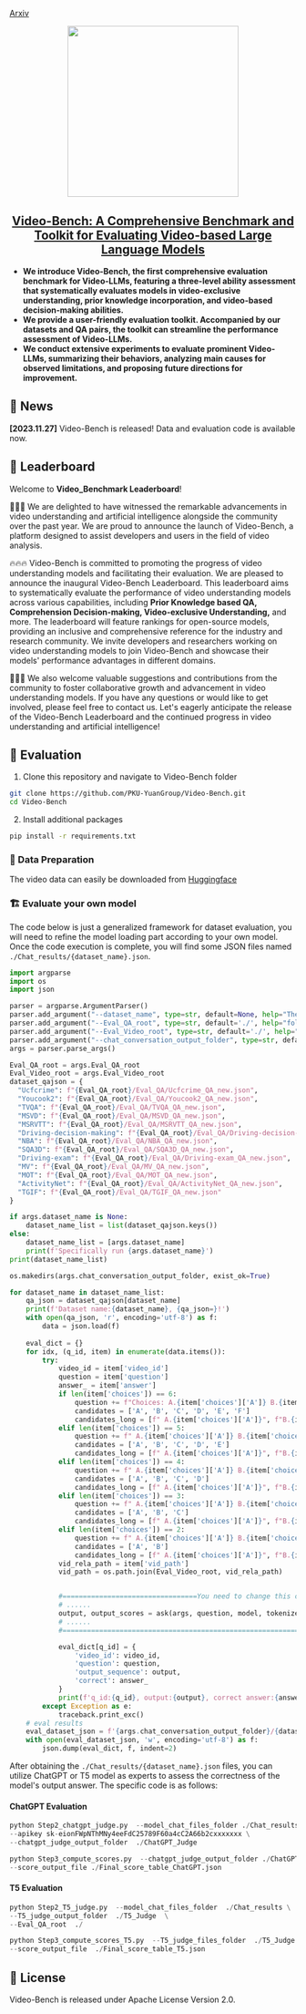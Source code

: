 
[Arxiv](https://arxiv.org/abs/2311.16103)
<p align="center">
    <img src="assets/log.png" width="300" style="margin-bottom: 0.2;"/>
<p> 
<h2 align="center"> <a href="https://arxiv.org/abs/2311.16103">Video-Bench: A Comprehensive Benchmark and Toolkit for Evaluating Video-based Large Language Models</a></h2>
<!-- <h5 align="center"> If you like our project, please give us a star ⭐ on GitHub for latest update.  </h2> -->

 
 

* **We introduce Video-Bench, the first comprehensive evaluation benchmark for Video-LLMs, featuring a three-level ability assessment that systematically evaluates models in video-exclusive understanding, prior knowledge incorporation, and video-based decision-making abilities.**
* **We provide a user-friendly evaluation toolkit. Accompanied by our datasets and QA pairs, the toolkit can streamline the performance assessment of Video-LLMs.**
* **We conduct extensive experiments to evaluate prominent Video-LLMs, summarizing their behaviors, analyzing main causes for observed limitations, and proposing future directions for improvement.**


## 📰 News
**[2023.11.27]** Video-Bench is released! Data and evaluation code is available now.

## 📣 Leaderboard
Welcome to **Video_Benchmark Leaderboard**!

🚩🚩🚩 We are delighted to have witnessed the remarkable advancements in video understanding and artificial intelligence alongside the community over the past year. We are proud to announce the launch of Video-Bench, a platform designed to assist developers and users in the field of video analysis.

🔥🔥🔥  Video-Bench is committed to promoting the progress of video understanding models and facilitating their evaluation. We are pleased to announce the inaugural Video-Bench Leaderboard. This leaderboard aims to systematically evaluate the performance of video understanding models across various capabilities, including **Prior Knowledge based QA, Comprehension Decision-making, Video-exclusive Understanding,** and more.
The leaderboard will feature rankings for open-source models, providing an inclusive and comprehensive reference for the industry and research community. We invite developers and researchers working on video understanding models to join Video-Bench and showcase their models' performance advantages in different domains.

👋👋👋 We also welcome valuable suggestions and contributions from the community to foster collaborative growth and advancement in video understanding models. If you have any questions or would like to get involved, please feel free to contact us. Let's eagerly anticipate the release of the Video-Bench Leaderboard and the continued progress in video understanding and artificial intelligence!

## 🤗 Evaluation

1. Clone this repository and navigate to Video-Bench folder
```bash
git clone https://github.com/PKU-YuanGroup/Video-Bench.git
cd Video-Bench

```
2. Install additional packages
```bash
pip install -r requirements.txt
```
### 📂 Data Preparation
The video data can easily be downloaded from [Huggingface](https://huggingface.co/datasets/LanguageBind/Video-Bench) 

### 🏗️ Evaluate your own model
The code below is just a generalized framework for dataset evaluation, you will need to refine the model loading part according to your own model. Once the code execution is complete, you will find some JSON files named `./Chat_results/{dataset_name}.json`. 

```python
import argparse
import os
import json

parser = argparse.ArgumentParser()
parser.add_argument("--dataset_name", type=str, default=None, help="The type of LLM")
parser.add_argument("--Eval_QA_root", type=str, default='./', help="folder containing QA JSON files")
parser.add_argument("--Eval_Video_root", type=str, default='./', help="folder containing video data")
parser.add_argument("--chat_conversation_output_folder", type=str, default='./Chat_results', help="")
args = parser.parse_args()

Eval_QA_root = args.Eval_QA_root
Eval_Video_root = args.Eval_Video_root
dataset_qajson = {
  "Ucfcrime": f"{Eval_QA_root}/Eval_QA/Ucfcrime_QA_new.json",
  "Youcook2": f"{Eval_QA_root}/Eval_QA/Youcook2_QA_new.json",
  "TVQA": f"{Eval_QA_root}/Eval_QA/TVQA_QA_new.json",
  "MSVD": f"{Eval_QA_root}/Eval_QA/MSVD_QA_new.json",
  "MSRVTT": f"{Eval_QA_root}/Eval_QA/MSRVTT_QA_new.json",
  "Driving-decision-making": f"{Eval_QA_root}/Eval_QA/Driving-decision-making_QA_new.json",
  "NBA": f"{Eval_QA_root}/Eval_QA/NBA_QA_new.json",
  "SQA3D": f"{Eval_QA_root}/Eval_QA/SQA3D_QA_new.json",
  "Driving-exam": f"{Eval_QA_root}/Eval_QA/Driving-exam_QA_new.json",
  "MV": f"{Eval_QA_root}/Eval_QA/MV_QA_new.json",
  "MOT": f"{Eval_QA_root}/Eval_QA/MOT_QA_new.json",
  "ActivityNet": f"{Eval_QA_root}/Eval_QA/ActivityNet_QA_new.json",
  "TGIF": f"{Eval_QA_root}/Eval_QA/TGIF_QA_new.json"
}

if args.dataset_name is None:
    dataset_name_list = list(dataset_qajson.keys())
else:
    dataset_name_list = [args.dataset_name]
    print(f'Specifically run {args.dataset_name}')
print(dataset_name_list)

os.makedirs(args.chat_conversation_output_folder, exist_ok=True)

for dataset_name in dataset_name_list:
    qa_json = dataset_qajson[dataset_name]
    print(f'Dataset name:{dataset_name}, {qa_json=}!')
    with open(qa_json, 'r', encoding='utf-8') as f:
        data = json.load(f)
        
    eval_dict = {}
    for idx, (q_id, item) in enumerate(data.items()):
        try:   
            video_id = item['video_id']
            question = item['question'] 
            answer_ = item['answer']
            if len(item['choices']) == 6:
                question += f"Choices: A.{item['choices']['A']} B.{item['choices']['B']} C.{item['choices']['C']} D.{item['choices']['D']} E.{item['choices']['E']} F.{item['choices']['F']} \n Among the six options A, B, C, D, E, F above, the one closest to the correct answer is:"
                candidates = ['A', 'B', 'C', 'D', 'E', 'F']
                candidates_long = [f" A.{item['choices']['A']}", f"B.{item['choices']['B']}", f"C.{item['choices']['C']}", f"D.{item['choices']['D']}", f"E.{item['choices']['E']}", f"F.{item['choices']['F']}"]
            elif len(item['choices']) == 5:
                question += f" A.{item['choices']['A']} B.{item['choices']['B']} C.{item['choices']['C']} D.{item['choices']['D']} E.{item['choices']['E']} \n Among the five options A, B, C, D, E above, the one closest to the correct answer is: "
                candidates = ['A', 'B', 'C', 'D', 'E']
                candidates_long = [f" A.{item['choices']['A']}", f"B.{item['choices']['B']}", f"C.{item['choices']['C']}", f"D.{item['choices']['D']}", f"E.{item['choices']['E']}"]
            elif len(item['choices']) == 4:
                question += f" A.{item['choices']['A']} B.{item['choices']['B']} C.{item['choices']['C']} D.{item['choices']['D']} \n Among the four options A, B, C, D above, the one closest to the correct answer is:"
                candidates = ['A', 'B', 'C', 'D']
                candidates_long = [f" A.{item['choices']['A']}", f"B.{item['choices']['B']}", f"C.{item['choices']['C']}", f"D.{item['choices']['D']}"]
            elif len(item['choices']) == 3:
                question += f" A.{item['choices']['A']} B.{item['choices']['B']} C.{item['choices']['C']} \n Among the three options A, B, C above, the one closest to the correct answer is: "
                candidates = ['A', 'B', 'C']
                candidates_long = [f" A.{item['choices']['A']}", f"B.{item['choices']['B']}", f"C.{item['choices']['C']}"]
            elif len(item['choices']) == 2:
                question += f" A.{item['choices']['A']} B.{item['choices']['B']} \n Among the two options A, B above, the one closest to the correct answer is: "
                candidates = ['A', 'B']
                candidates_long = [f" A.{item['choices']['A']}", f"B.{item['choices']['B']}"]
            vid_rela_path = item['vid_path']
            vid_path = os.path.join(Eval_Video_root, vid_rela_path)


            #=================================You need to change this code =========================
            # ......
            output, output_scores = ask(args, question, model, tokenizer, image_processor, vid_path)
            # ......
            #=======================================================================================

            eval_dict[q_id] = {
                'video_id': video_id,
                'question': question,
                'output_sequence': output,
                'correct': answer_
            }  
            print(f'q_id:{q_id}, output:{output}, correct answer:{answer_}!\n')
        except Exception as e:
            traceback.print_exc()  
    # eval results
    eval_dataset_json = f'{args.chat_conversation_output_folder}/{dataset_name}_eval.json'
    with open(eval_dataset_json, 'w', encoding='utf-8') as f:
        json.dump(eval_dict, f, indent=2)

```

After obtaining the `./Chat_results/{dataset_name}.json` files, you can utilize ChatGPT or T5 model as experts to assess the correctness of the model's output answer. The specific code is as follows:
#### ChatGPT Evaluation
```python 
python Step2_chatgpt_judge.py  --model_chat_files_folder ./Chat_results  \
--apikey sk-eionFWpNThMNy4eeFdC25789F60a4cC2A66b2cxxxxxxx \
--chatgpt_judge_output_folder  ./ChatGPT_Judge
```

```python
python Step3_compute_scores.py  --chatgpt_judge_output_folder ./ChatGPT_Judge \
--score_output_file ./Final_score_table_ChatGPT.json
```

#### T5 Evaluation
```python
python Step2_T5_judge.py  --model_chat_files_folder  ./Chat_results \
--T5_judge_output_folder  ./T5_Judge  \
--Eval_QA_root  ./ 
```

```python
python Step3_compute_scores_T5.py  --T5_judge_files_folder  ./T5_Judge \
--score_output_file  ./Final_score_table_T5.json
```

## 🐳  License
Video-Bench is released under Apache License Version 2.0.

